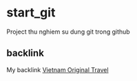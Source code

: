 # start_git
Project thu nghiem su dung git trong github

## backlink

My backlink [Vietnam Original Travel](https://vietnamoriginal.com)
